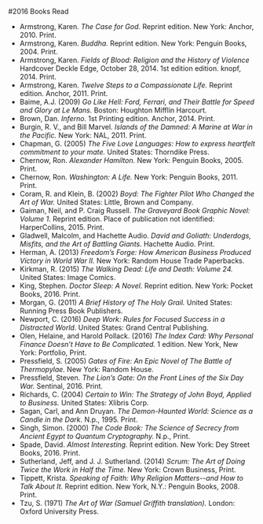 ﻿#2016 Books Read

- Armstrong, Karen. *The Case for God.* Reprint edition. New York: Anchor, 2010. Print.
- Armstrong, Karen. *Buddha.* Reprint edition. New York: Penguin Books, 2004. Print.
- Armstrong, Karen. *Fields of Blood: Religion and the History of Violence* Hardcover Deckle Edge, October 28, 2014. 1st edition edition. knopf, 2014. Print.
- Armstrong, Karen. *Twelve Steps to a Compassionate Life.* Reprint edition. Anchor, 2011. Print.
- Baime, A.J. (2009) *Go Like Hell: Ford, Ferrari, and Their Battle for Speed and Glory at Le Mans.* Boston: Houghton Mifflin Harcourt.
- Brown, Dan. *Inferno.* 1st Printing edition. Anchor, 2014. Print.
- Burgin, R. V., and Bill Marvel. *Islands of the Damned: A Marine at War in the Pacific.* New York: NAL, 2011. Print.
- Chapman, G. (2005) *The Five Love Languages: How to express heartfelt commitment to your mate.* United States: Thorndike Press.
- Chernow, Ron. *Alexander Hamilton.* New York: Penguin Books, 2005. Print.
- Chernow, Ron. *Washington: A Life.* New York: Penguin Books, 2011. Print.
- Coram, R. and Klein, B. (2002) *Boyd: The Fighter Pilot Who Changed the Art of War.* United States: Little, Brown and Company.
- Gaiman, Neil, and P. Craig Russell. *The Graveyard Book Graphic Novel: Volume 1.* Reprint edition. Place of publication not identified: HarperCollins, 2015. Print.
- Gladwell, Malcolm, and Hachette Audio. *David and Goliath: Underdogs, Misfits, and the Art of Battling Giants.* Hachette Audio. Print.
- Herman, A. (2013) *Freedom’s Forge: How American Business Produced Victory in World War II.* New York: Random House Trade Paperbacks.
- Kirkman, R. (2015) *The Walking Dead: Life and Death: Volume 24.* United States: Image Comics.
- King, Stephen. *Doctor Sleep: A Novel.* Reprint edition. New York: Pocket Books, 2016. Print.
- Morgan, G. (2011) *A Brief History of The Holy Grail.* United States: Running Press Book Publishers.
- Newport, C. (2016) *Deep Work: Rules for Focused Success in a Distracted World.* United States: Grand Central Publishing.
- Olen, Helaine, and Harold Pollack. (2016) *The Index Card: Why Personal Finance Doesn’t Have to Be Complicated.* 1 edition. New York, New York: Portfolio, Print.
- Pressfield, S. (2005) *Gates of Fire: An Epic Novel of The Battle of Thermopylae.* New York: Random House.
- Pressfield, Steven. *The Lion’s Gate: On the Front Lines of the Six Day War.* Sentinal, 2016. Print.
- Richards, C. (2004) *Certain to Win: The Strategy of John Boyd, Applied to Business.* United States: Xlibris Corp.
- Sagan, Carl, and Ann Druyan. *The Demon-Haunted World: Science as a Candle in the Dark.* N.p., 1995. Print.
- Singh, Simon. (2000) *The Code Book: The Science of Secrecy from Ancient Egypt to Quantum Cryptography.* N.p., Print.
- Spade, David. *Almost Interesting.* Reprint edition. New York: Dey Street Books, 2016. Print.
- Sutherland, Jeff, and J. J. Sutherland. (2014) *Scrum: The Art of Doing Twice the Work in Half the Time.* New York: Crown Business, Print.
- Tippett, Krista. *Speaking of Faith: Why Religion Matters--and How to Talk About It.* Reprint edition. New York, N.Y.: Penguin Books, 2008. Print.
- Tzu, S. (1971) *The Art of War (Samuel Griffith translation).* London: Oxford University Press.












